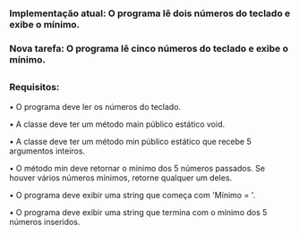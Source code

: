 ### Implementação atual: O programa lê dois números do teclado e exibe o mínimo.
### Nova tarefa: O programa lê cinco números do teclado e exibe o mínimo.
##
### Requisitos:

 • O programa deve ler os números do teclado. 
 
 • A classe deve ter um método main público estático void. 
 
 • A classe deve ter um método min público estático que recebe 5 argumentos inteiros.
 
 • O método min deve retornar o mínimo dos 5 números passados. Se houver vários números mínimos, retorne qualquer um deles.
  
 • O programa deve exibir uma string que começa com 'Mínimo = '. 
   
 • O programa deve exibir uma string que termina com o mínimo dos 5 números inseridos.